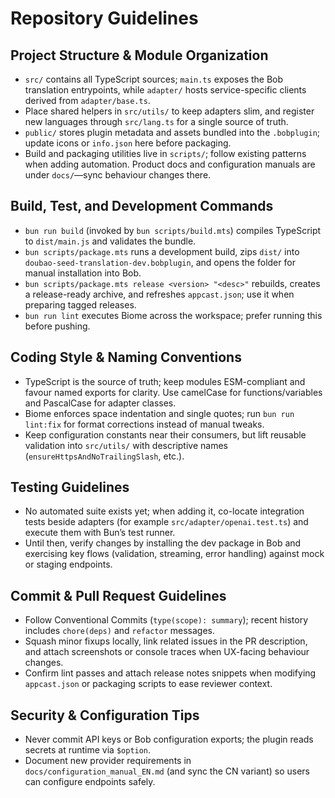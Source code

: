 # Repository Guidelines

## Project Structure & Module Organization
- `src/` contains all TypeScript sources; `main.ts` exposes the Bob translation entrypoints, while `adapter/` hosts service-specific clients derived from `adapter/base.ts`.
- Place shared helpers in `src/utils/` to keep adapters slim, and register new languages through `src/lang.ts` for a single source of truth.
- `public/` stores plugin metadata and assets bundled into the `.bobplugin`; update icons or `info.json` here before packaging.
- Build and packaging utilities live in `scripts/`; follow existing patterns when adding automation. Product docs and configuration manuals are under `docs/`—sync behaviour changes there.

## Build, Test, and Development Commands
- `bun run build` (invoked by `bun scripts/build.mts`) compiles TypeScript to `dist/main.js` and validates the bundle.
- `bun scripts/package.mts` runs a development build, zips `dist/` into `doubao-seed-translation-dev.bobplugin`, and opens the folder for manual installation into Bob.
- `bun scripts/package.mts release <version> "<desc>"` rebuilds, creates a release-ready archive, and refreshes `appcast.json`; use it when preparing tagged releases.
- `bun run lint` executes Biome across the workspace; prefer running this before pushing.

## Coding Style & Naming Conventions
- TypeScript is the source of truth; keep modules ESM-compliant and favour named exports for clarity. Use camelCase for functions/variables and PascalCase for adapter classes.
- Biome enforces space indentation and single quotes; run `bun run lint:fix` for format corrections instead of manual tweaks.
- Keep configuration constants near their consumers, but lift reusable validation into `src/utils/` with descriptive names (`ensureHttpsAndNoTrailingSlash`, etc.).

## Testing Guidelines
- No automated suite exists yet; when adding it, co-locate integration tests beside adapters (for example `src/adapter/openai.test.ts`) and execute them with Bun’s test runner.
- Until then, verify changes by installing the dev package in Bob and exercising key flows (validation, streaming, error handling) against mock or staging endpoints.

## Commit & Pull Request Guidelines
- Follow Conventional Commits (`type(scope): summary`); recent history includes `chore(deps)` and `refactor` messages.
- Squash minor fixups locally, link related issues in the PR description, and attach screenshots or console traces when UX-facing behaviour changes.
- Confirm lint passes and attach release notes snippets when modifying `appcast.json` or packaging scripts to ease reviewer context.

## Security & Configuration Tips
- Never commit API keys or Bob configuration exports; the plugin reads secrets at runtime via `$option`.
- Document new provider requirements in `docs/configuration_manual_EN.md` (and sync the CN variant) so users can configure endpoints safely.
